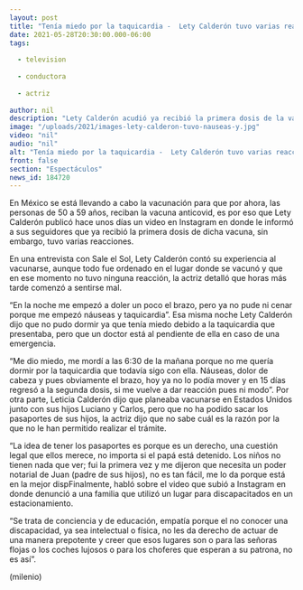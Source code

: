 ```yaml
---
layout: post
title: "Tenía miedo por la taquicardia -  Lety Calderón tuvo varias reacciones por la vacuna anticovid"
date: 2021-05-28T20:30:00.000-06:00
tags:
  
  - television
  
  - conductora
  
  - actriz
  
author: nil
description: "Lety Calderón acudió ya recibió la primera dosis de la vacuna anticovid, sin embargo, tuvo varias reacciones. "
image: "/uploads/2021/images-lety-calderon-tuvo-nauseas-y.jpg"
video: "nil"
audio: "nil"
alt: "Tenía miedo por la taquicardia -  Lety Calderón tuvo varias reacciones por la vacuna anticovid"
front: false
section: "Espectáculos"
news_id: 184720
---
```


En México se está llevando a cabo la vacunación para que por ahora, las personas de 50 a 59 años, reciban la vacuna anticovid, es por eso que Lety Calderón publicó hace unos días un video en Instagram en donde le informó a sus seguidores que ya recibió la primera dosis de dicha vacuna, sin embargo, tuvo varias reacciones. 

En una entrevista con Sale el Sol, Lety Calderón contó su experiencia al vacunarse, aunque todo fue ordenado en el lugar donde se vacunó y que en ese momento no tuvo ninguna reacción, la actriz detalló que horas más tarde comenzó a sentirse mal. 

“En la noche me empezó a doler un poco el brazo, pero ya no pude ni cenar porque me empezó náuseas y taquicardia”. Esa misma noche Lety Calderón dijo que no pudo dormir ya que tenía miedo debido a la taquicardia que presentaba, pero que un doctor está al pendiente de ella en caso de una emergencia. 

“Me dio miedo, me mordí a las 6:30 de la mañana porque no me quería dormir por la taquicardia que todavía sigo con ella. Náuseas, dolor de cabeza y pues obviamente el brazo, hoy ya no lo podía mover y en 15 días regresó a la segunda dosis, si me vuelve a dar reacción pues ni modo”. Por otra parte, Leticia Calderón dijo que planeaba vacunarse en Estados Unidos junto con sus hijos Luciano y Carlos, pero que no ha podido sacar los pasaportes de sus hijos, la actriz dijo que no sabe cuál es la razón por la que no le han permitido realizar el trámite. 

“La idea de tener los pasaportes es porque es un derecho, una cuestión legal que ellos merece, no importa si el papá está detenido. Los niños no tienen nada que ver; fui la primera vez y me dijeron que necesita un poder notarial de Juan (padre de sus hijos), no es tan fácil, me lo da porque está en la mejor dispFinalmente, habló sobre el video que subió a Instagram en donde denunció a una familia que utilizó un lugar para discapacitados en un estacionamiento. 

“Se trata de conciencia y de educación, empatía porque el no conocer una discapacidad, ya sea intelectual o física, no les da derecho de actuar de una manera prepotente y creer que esos lugares son o para las señoras flojas o los coches lujosos o para los choferes que esperan a su patrona, no es así”. 

(milenio)